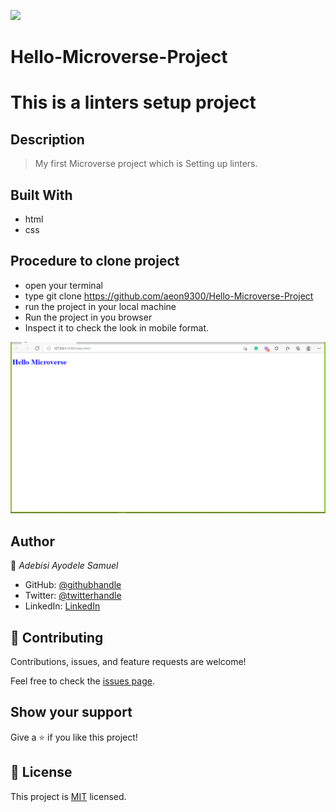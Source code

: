 ![](https://img.shields.io/badge/Microverse-blueviolet)

# Hello-Microverse-Project
# This is a linters setup project

## Description
> My first Microverse project which is Setting up linters.

## Built With

- html
- css

## Procedure to clone project
- open your terminal
- type git clone https://github.com/aeon9300/Hello-Microverse-Project
- run the project in your local machine
- Run the project in you browser 
- Inspect it to check the look in mobile format.

![screenshot](/image/hello_microverse.png)

## Author

👤 *Adebisi Ayodele Samuel*

- GitHub: [@githubhandle](https://github.com/aeon9300)
- Twitter: [@twitterhandle](https://twitter.com/aeon9300)
- LinkedIn: [LinkedIn](https://www.linkedin.com/in/samuel-adebisi-4a589362/)

## 🤝 Contributing

Contributions, issues, and feature requests are welcome!

Feel free to check the [issues page](../../issues/).

## Show your support

Give a ⭐ if you like this project!


## 📝 License

This project is [MIT](./MIT.md) licensed.
